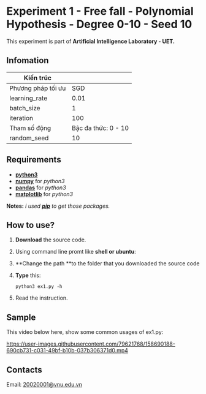 # Experiment 1 - Free fall - Polynomial Hypothesis - Degree 0-10 - Seed 10
This experiment is part of **Artificial Intelligence Laboratory - UET.**

## Infomation
| Kiến trúc          |                        |
| ------------------ | ---------------------- |
| Phương pháp tối ưu | SGD                    |
| learning_rate      | 0.01                   |
| batch_size         | 1                      |
| iteration          | 100                    |
| Tham số động       | Bậc đa thức: 0 - 10    |
| random_seed        | 10                     |

## Requirements
- **[python3](https://www.python.org/downloads/)**
- **[numpy](https://numpy.org/install/)** for _python3_
- **[pandas](https://pandas.pydata.org/getting_started.html)** for _python3_
- **[matplotlib](https://matplotlib.org/stable/users/getting_started/)** for _python3_

**Notes:** _i used **[pip](https://pypi.org/project/pip/)** to get those packages._

## How to use?
1. **Download** the source code.  
2. Using command line promt like **shell or ubuntu**:  
3. **Change the path **to the folder that you downloaded the source code
4. **Type** this:  

    ```
    python3 ex1.py -h
    ```  
5. Read the instruction.

## Sample
This video below here, show some common usages of ex1.py:  

https://user-images.githubusercontent.com/79621768/158690188-690cb731-c031-49bf-b10b-037b306371d0.mp4

## Contacts
Email: 20020001@vnu.edu.vn
